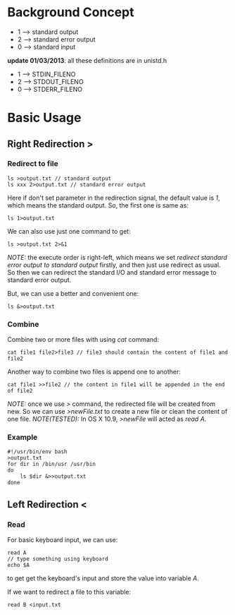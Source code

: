 # Background Concept
* 1 --> standard output
* 2 --> standard error output
* 0 --> standard input

**update 01/03/2013**:
all these definitions are in unistd.h
* 1 --> STDIN_FILENO
* 2 --> STDOUT_FILENO
* 0 --> STDERR_FILENO


# Basic Usage
## Right Redirection >
### Redirect to file

    ls >output.txt // standard output
    ls xxx 2>output.txt // standard error output

Here if don't set parameter in the redirection signal, the default value is *1*, which means the standard output. So, the first one is same as:

    ls 1>output.txt

We can also use just one command to get:

    ls >output.txt 2>&1

*NOTE:* the execute order is right-left, which means we set *redirect standard error output to standard output* firstly, and then just use redirect as usual. So then we can redirect the standard I/O and standard error message to standard error output.

But, we can use a better and convenient one:

    ls &>output.txt

### Combine
Combine two or more files with using *cat* command:

    cat file1 file2>file3 // file3 should contain the content of file1 and file2

Another way to combine two files is append one to another:

    cat file1 >>file2 // the content in file1 will be appended in the end of file2

*NOTE:* once we use *>* command, the redirected file will be created from new. So we can use *>newFile.txt* to create a new file or clean the content of one file.
*NOTE(TESTED):* In OS X 10.9, *>newFile* will acted as *read A*.

### Example

    #!/usr/bin/env bash
    >output.txt
    for dir in /bin/usr /usr/bin
    do
        ls $dir &>>output.txt
    done

## Left Redirection <
### Read
For basic keyboard input, we can use:

    read A
    // type something using keyboard
    echo $A
to get get the keyboard's input and store the value into variable *A*.

If we want to redirect a file to this variable:

    read B <input.txt
